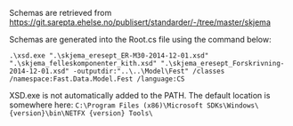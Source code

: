 Schemas are retrieved from <https://git.sarepta.ehelse.no/publisert/standarder/-/tree/master/skjema>

Schemas are generated into the Root.cs file using the command below:

`.\xsd.exe ".\skjema_eresept_ER-M30-2014-12-01.xsd" ".\skjema_felleskomponenter_kith.xsd" ".\skjema_eresept_Forskrivning-2014-12-01.xsd" -outputdir:"..\..\Model\Fest" /classes /namespace:Fast.Data.Model.Fest /language:CS`

XSD.exe is not automatically added to the PATH. The default location is somewhere here: `C:\Program Files (x86)\Microsoft SDKs\Windows\{version}\bin\NETFX {version} Tools\`

